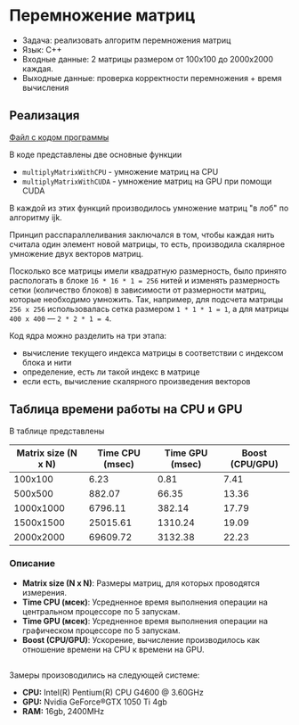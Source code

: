 # Перемножение матриц

- Задача: реализовать алгоритм перемножения матриц
- Язык: C++
- Входные данные: 2 матрицы размером от 100х100 до 2000х2000 каждая.
- Выходные данные: проверка корректности перемножения + время вычисления

## Реализация
[Файл с кодом программы](./CudaRuntime1/CudaRuntime1/kernel.cu)

В коде представлены двe основные функции
- `multiplyMatrixWithCPU` - умножение матриц на CPU
- `multiplyMatrixWithCUDA` - умножение матриц на GPU при помощи CUDA

В каждой из этих функций производилось умножение матриц "в лоб" по алгоритму ijk.

Принцип расспараллеливания заключался в том, чтобы каждая нить считала один элемент новой матрицы, то есть, производила скалярное умножение двух векторов матриц.

Посколько все матрицы имели квадратную размерность, было принято распологать в блоке `16 * 16 * 1 = 256` нитей и изменять размерность сетки (количество блоков) в зависимости от размерности матриц, которые необходимо умножить. Так, например, для подсчета матрицы `256 х 256` использовалась сетка размером `1 * 1 * 1 = 1`, а для матрицы `400 х 400` — `2 * 2 * 1 = 4`.

Код ядра можно разделить на три этапа:
- вычисление текущего индекса матрицы в соответствии с индексом блока и нити
- определение, есть ли такой индекс в матрице
- если есть, вычисление скалярного произведения векторов


## Таблица времени работы на CPU и GPU
В таблице представлены 

| Matrix size (N x N) | Time CPU (msec) | Time GPU (msec) | Boost (CPU/GPU) |
|---------------------|-----------------|-----------------|---------------------|
| 100x100             | 6.23            | 0.81            | 7.41                |
| 500x500             | 882.07          | 66.35           | 13.36               |
| 1000x1000           | 6796.11         | 382.14          | 17.79               |
| 1500x1500           | 25015.61        | 1310.24         | 19.09               |
| 2000x2000           | 69609.72        | 3132.38         | 22.23               |

### Описание
- **Matrix size (N x N)**: Размеры матриц, для которых проводятся измерения.
- **Time CPU (мсек)**: Усредненное время выполнения операции на центральном процессоре по 5 запускам.
- **Time GPU (мсек)**: Усредненное время выполнения операции на графическом процессоре по 5 запускам.
- **Boost (CPU/GPU)**: Ускорение, вычисление производилось как отношение времени на CPU к времени на GPU.

##
Замеры произоводились на следующей системе:
- **CPU:** Intel(R) Pentium(R) CPU G4600 @ 3.60GHz
- **GPU:** Nvidia GeForce®GTX 1050 Ti 4gb
- **RAM:** 16gb, 2400MHz


